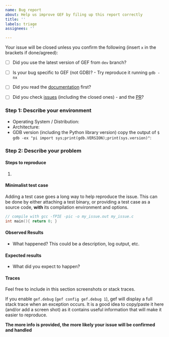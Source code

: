 ```yaml
---
name: Bug report
about: Help us improve GEF by filing up this report correctly
title: ''
labels: triage
assignees: ''

---
```


Your issue will be closed unless you confirm the following (insert `x` in the brackets if done/agreed):
  * [ ] Did you use the latest version of GEF from `dev` branch?
  * [ ] Is your bug specific to GEF (not GDB)? - Try reproduce it running `gdb -nx`
  * [ ] Did you read the [documentation](https://gef.readthedocs.org/en/latest/) first?
  * [ ] Did you check [issues](https://github.com/hugsy/gef/issues) (including the closed ones) - and the [PR](https://github.com/hugsy/gef/pulls)?


### Step 1: Describe your environment

  * Operating System / Distribution: 
  * Architecture:
  * GDB version (including the Python library version) copy the output of `$ gdb -ex "pi import sys;print(gdb.VERSION);print(sys.version)"`: 


### Step 2: Describe your problem

#### Steps to reproduce

  1.

#### Minimalist test case

Adding a test case goes a long way to help reproduce the issue. This can be done by either attaching a test binary, or providing a test case as a source code, **with** its compilation environment and options.
```c
// compile with gcc -fPIE -pic -o my_issue.out my_issue.c
int main(){ return 0; }
```

#### Observed Results

  * What happened?  This could be a description, log output, etc.


#### Expected results

  * What did you expect to happen?


#### Traces

Feel free to include in this section screenshots or stack traces.

If you enable `gef.debug` (`gef config gef.debug 1`), gef will display a
full stack trace when an exception occurs. It is a good idea to copy/paste it here
(and/or add a screen shot) as it contains useful information that will make it easier
to reproduce. 

**The more info is provided, the more likely your issue will be confirmed and handled**
